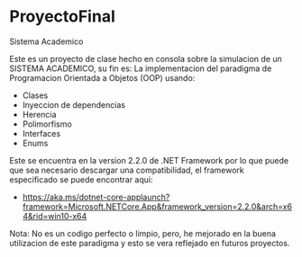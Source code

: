 # ProyectoFinal
Sistema Academico

Este es un proyecto de clase hecho en consola sobre la simulacion de un SISTEMA ACADEMICO, su fin es:
La implementacion del paradigma de Programacion Orientada a Objetos (OOP) usando:
 - Clases
 - Inyeccion de dependencias
 - Herencia
 - Polimorfismo
 - Interfaces
 - Enums

Este se encuentra en la version 2.2.0 de .NET Framework por lo que puede que sea necesario descargar una compatibilidad,
el framework especificado se puede encontrar aqui:
 - https://aka.ms/dotnet-core-applaunch?framework=Microsoft.NETCore.App&framework_version=2.2.0&arch=x64&rid=win10-x64

Nota: No es un codigo perfecto o limpio, pero, he mejorado en la buena utilizacion de este paradigma y esto se vera reflejado en futuros proyectos.
